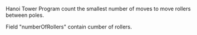 Hanoi Tower
Program count the smallest number of moves to move rollers between poles.

Field "numberOfRollers" contain cumber of rollers.


